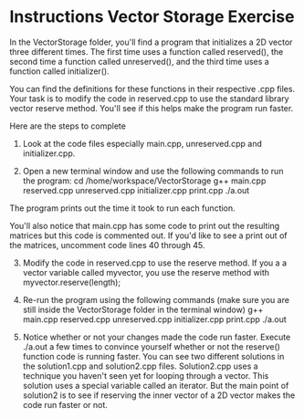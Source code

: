 # Instructions Vector Storage Exercise

In the VectorStorage folder, you'll find a program that initializes a 2D vector three different times. 
The first time uses a function called reserved(), the second time a function called unreserved(), and the 
third time uses a function called initializer().

You can find the definitions for these functions in their respective .cpp files. Your task is to modify 
the code in reserved.cpp to use the standard library vector reserve method. You'll see if this helps make 
the program run faster.

Here are the steps to complete
1. Look at the code files especially main.cpp, unreserved.cpp and initializer.cpp. 

2. Open a new terminal window and use the following commands to run the program:
cd /home/workspace/VectorStorage
g++ main.cpp reserved.cpp unreserved.cpp initializer.cpp print.cpp
./a.out

The program prints out the time it took to run each function.

You'll also notice that main.cpp has some code to print out the resulting matrices but this code is commented
out. If you'd like to see a print out of the matrices, uncomment code lines 40 through 45. 

3. Modify the code in reserved.cpp to use the reserve method. If you a a vector variable called myvector, 
you use the reserve method with myvector.reserve(length);

4. Re-run the program using the following commands (make sure you are still inside the VectorStorage folder 
in the terminal window)
g++ main.cpp reserved.cpp unreserved.cpp initializer.cpp print.cpp
./a.out

5. Notice whether or not your changes made the code run faster. Execute ./a.out a few times to convince 
yourself whether or not the reserve() function code is running faster. You can see two different solutions 
in the solution1.cpp and solution2.cpp files. Solution2.cpp uses a technique you haven't seen yet for looping 
through a vector. This solution uses a special variable called an iterator. But the main point of solution2 is 
to see if reserving the inner vector of a 2D vector makes the code run faster or not.